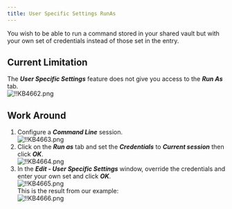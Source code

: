 ```yaml
---
title: User Specific Settings RunAs
---
```

You wish to be able to run a command stored in your shared vault but with your own set of credentials instead of those set in the entry.

## Current Limitation

The ***User Specific Settings*** feature does not give you access to the ***Run As*** tab.  
![!!KB4662.png](https://webdevolutions.azureedge.net/docs/en/kb/KB4662.png)

## Work Around

1. Configure a ***Command Line*** session.  
![!!KB4663.png](https://webdevolutions.azureedge.net/docs/en/kb/KB4663.png)
1. Click on the ***Run as*** tab and set the ***Credentials*** to ***Current session*** then click ***OK***.  
![!!KB4664.png](https://webdevolutions.azureedge.net/docs/en/kb/KB4664.png)
1. In the ***Edit - User Specific Settings*** window, override the credentials and enter your own set and click ***OK***.  
![!!KB4665.png](https://webdevolutions.azureedge.net/docs/en/kb/KB4665.png)  
This is the result from our example:  
![!!KB4666.png](https://webdevolutions.azureedge.net/docs/en/kb/KB4666.png)
